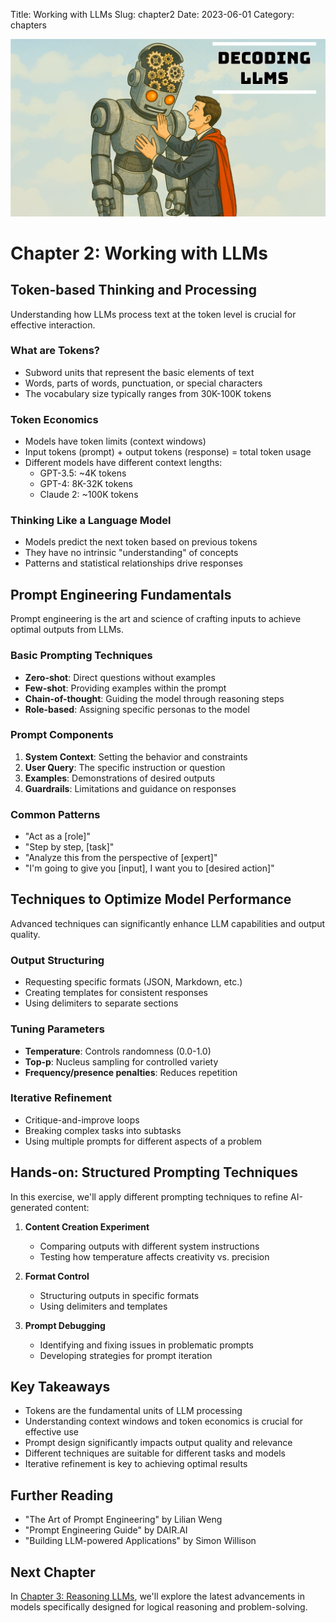 Title: Working with LLMs
Slug: chapter2
Date: 2023-06-01
Category: chapters

![Working with LLMs](/images/c2.png)

# Chapter 2: Working with LLMs

## Token-based Thinking and Processing

Understanding how LLMs process text at the token level is crucial for effective interaction.

### What are Tokens?

- Subword units that represent the basic elements of text
- Words, parts of words, punctuation, or special characters
- The vocabulary size typically ranges from 30K-100K tokens

### Token Economics

- Models have token limits (context windows)
- Input tokens (prompt) + output tokens (response) = total token usage
- Different models have different context lengths:
  - GPT-3.5: ~4K tokens
  - GPT-4: 8K-32K tokens
  - Claude 2: ~100K tokens

### Thinking Like a Language Model

- Models predict the next token based on previous tokens
- They have no intrinsic "understanding" of concepts
- Patterns and statistical relationships drive responses

## Prompt Engineering Fundamentals

Prompt engineering is the art and science of crafting inputs to achieve optimal outputs from LLMs.

### Basic Prompting Techniques

- **Zero-shot**: Direct questions without examples
- **Few-shot**: Providing examples within the prompt
- **Chain-of-thought**: Guiding the model through reasoning steps
- **Role-based**: Assigning specific personas to the model

### Prompt Components

1. **System Context**: Setting the behavior and constraints
2. **User Query**: The specific instruction or question
3. **Examples**: Demonstrations of desired outputs
4. **Guardrails**: Limitations and guidance on responses

### Common Patterns

- "Act as a [role]"
- "Step by step, [task]"
- "Analyze this from the perspective of [expert]"
- "I'm going to give you [input], I want you to [desired action]"

## Techniques to Optimize Model Performance

Advanced techniques can significantly enhance LLM capabilities and output quality.

### Output Structuring

- Requesting specific formats (JSON, Markdown, etc.)
- Creating templates for consistent responses
- Using delimiters to separate sections

### Tuning Parameters

- **Temperature**: Controls randomness (0.0-1.0)
- **Top-p**: Nucleus sampling for controlled variety
- **Frequency/presence penalties**: Reduces repetition

### Iterative Refinement

- Critique-and-improve loops
- Breaking complex tasks into subtasks
- Using multiple prompts for different aspects of a problem

## Hands-on: Structured Prompting Techniques

In this exercise, we'll apply different prompting techniques to refine AI-generated content:

1. **Content Creation Experiment**

   - Comparing outputs with different system instructions
   - Testing how temperature affects creativity vs. precision

2. **Format Control**

   - Structuring outputs in specific formats
   - Using delimiters and templates

3. **Prompt Debugging**
   - Identifying and fixing issues in problematic prompts
   - Developing strategies for prompt iteration

## Key Takeaways

- Tokens are the fundamental units of LLM processing
- Understanding context windows and token economics is crucial for effective use
- Prompt design significantly impacts output quality and relevance
- Different techniques are suitable for different tasks and models
- Iterative refinement is key to achieving optimal results

## Further Reading

- "The Art of Prompt Engineering" by Lilian Weng
- "Prompt Engineering Guide" by DAIR.AI
- "Building LLM-powered Applications" by Simon Willison

## Next Chapter

In [Chapter 3: Reasoning LLMs](chapter3.html), we'll explore the latest advancements in models specifically designed for logical reasoning and problem-solving.
